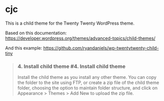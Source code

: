 # cjc

This is a child theme for the Twenty Twenty WordPress theme.

Based on this documentation:
https://developer.wordpress.org/themes/advanced-topics/child-themes/

And this example:
https://github.com/ryandaniels/wp-twentytwenty-child-tiny

> ### 4. Install child theme #4. Install child theme
> Install the child theme as you install any other theme. You can copy the folder to the site using FTP, or create a zip file of the child theme folder, choosing the option to maintain folder structure, and click on Appearance > Themes > Add New to upload the zip file.